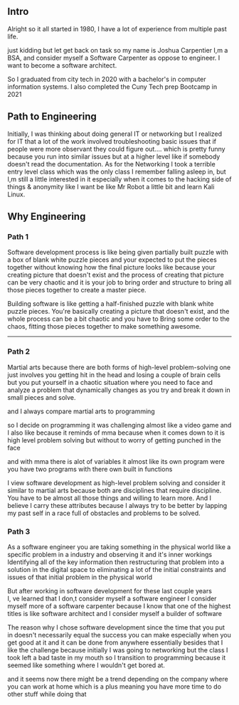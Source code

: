 ## Intro 

Alright so it all started in 1980, I have a lot of experience from multiple past life.


just kidding but let get back on task so my name is Joshua Carpentier I,m a BSA, and consider myself a Software Carpenter as oppose to engineer. I want to become a software architect.  

  
So I graduated from city tech in 2020 with a bachelor's in computer information systems. I also completed the Cuny Tech prep Bootcamp in 2021



## Path to Engineering
  
Initially, I was thinking about doing general IT or networking but I realized for IT that a lot of the work involved troubleshooting basic issues that if people were more observant they could figure out…. which is pretty funny because you run into similar issues but at a higher level like if somebody doesn't read the documentation. As for the Networking I took a terrible entry level class which was the only class I remember falling asleep in, but I,m still a little interested in it  especially when it comes to the hacking side of things  & anonymity like I want be like Mr Robot a little bit and learn Kali Linux.




## Why Engineering  

### Path 1

  
Software development process is like being given partially built puzzle with a box of blank white puzzle pieces and your expected to put the pieces together without knowing how the final picture looks like because your creating picture that doesn't exist and the process of creating that picture can be very chaotic and it is your job to bring order and structure to bring all those pieces together to create a master piece.


Building software is like getting a half-finished puzzle with blank white puzzle pieces. You're basically creating a picture that doesn't exist, and the whole process can be a bit chaotic and you have to Bring some order to the chaos, fitting those pieces together to make something awesome.



--- 

### Path 2
  
Martial arts because there are both forms of high-level problem-solving one just involves you getting hit in the head and losing a couple of brain cells but you put yourself in a chaotic situation where you need to face and analyze a problem that dynamically changes as you try and break it down in small pieces and solve.


and I always compare martial arts to programming  
  

  
so I decide on programming it was challenging almost like a video game and  
I also like because it reminds of mma because when it comes down to it is high level problem solving but without to worry of getting punched in the face  
  
and with mma there is alot of variables it almost like its own program were you have two programs with there own built in functions


 I view software development as high-level problem solving and consider it similar to martial arts because both are disciplines that require discipline. You have to be almost all those things and willing to learn more. And I believe I carry these attributes because I always try to be better by lapping my past self in a race full of obstacles and problems to be solved. 


### Path 3
As a software engineer you are taking something in the physical world like a specific problem in a industry and observing it and it's inner workings  
Identifying all of the key information then restructuring that problem into a solution in the digital space to eliminating a lot of the initial constraints and issues of that initial problem in the physical world  
  
  
But after working in software development for these last couple years  
I, ve learned that I don,t consider myself a software engineer I consider myself more of a software carpenter because I know that one of the highest titles is like software architect and I consider myself a builder of software


The reason why I chose software development since the time that you put in doesn't necessarily equal the success you can make especially when you get good at it and it can be done from anywhere essentially besides that I like the challenge because initially I was going to networking but the class I took left a bad taste in my mouth so I transition to programming because it seemed like something where I wouldn't get bored at.  
  
and it seems now there might be a trend depending on the company where you can work at home which is a plus meaning you have more time to do other stuff while doing that
